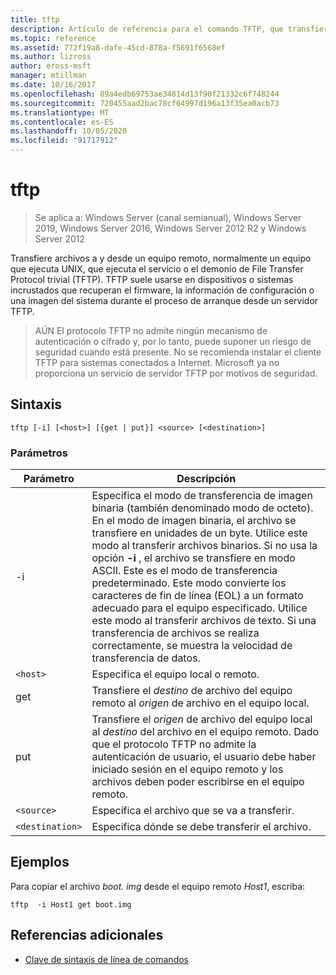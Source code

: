 ```yaml
---
title: tftp
description: Artículo de referencia para el comando TFTP, que transfiere archivos hacia y desde un equipo remoto.
ms.topic: reference
ms.assetid: 772f19a8-dafe-45cd-878a-f5691f6568ef
ms.author: lizross
author: eross-msft
manager: mtillman
ms.date: 10/16/2017
ms.openlocfilehash: 89a4edb69753ae34814d13f90f21332c6f748244
ms.sourcegitcommit: 720455aad2bac78cf64997d196a13f35ea0acb73
ms.translationtype: MT
ms.contentlocale: es-ES
ms.lasthandoff: 10/05/2020
ms.locfileid: "91717912"
---
```

# <a name="tftp"></a>tftp

> Se aplica a: Windows Server (canal semianual), Windows Server 2019, Windows Server 2016, Windows Server 2012 R2 y Windows Server 2012

Transfiere archivos a y desde un equipo remoto, normalmente un equipo que ejecuta UNIX, que ejecuta el servicio o el demonio de File Transfer Protocol trivial (TFTP). TFTP suele usarse en dispositivos o sistemas incrustados que recuperan el firmware, la información de configuración o una imagen del sistema durante el proceso de arranque desde un servidor TFTP.

> AÚN El protocolo TFTP no admite ningún mecanismo de autenticación o cifrado y, por lo tanto, puede suponer un riesgo de seguridad cuando está presente. No se recomienda instalar el cliente TFTP para sistemas conectados a Internet. Microsoft ya no proporciona un servicio de servidor TFTP por motivos de seguridad.

## <a name="syntax"></a>Sintaxis

```
tftp [-i] [<host>] [{get | put}] <source> [<destination>]
```

### <a name="parameters"></a>Parámetros

| Parámetro | Descripción |
|--|--|
| -i | Especifica el modo de transferencia de imagen binaria (también denominado modo de octeto). En el modo de imagen binaria, el archivo se transfiere en unidades de un byte. Utilice este modo al transferir archivos binarios. Si no usa la opción **-i** , el archivo se transfiere en modo ASCII. Este es el modo de transferencia predeterminado. Este modo convierte los caracteres de fin de línea (EOL) a un formato adecuado para el equipo especificado. Utilice este modo al transferir archivos de texto. Si una transferencia de archivos se realiza correctamente, se muestra la velocidad de transferencia de datos. |
| `<host>` | Especifica el equipo local o remoto. |
| get | Transfiere el *destino* de archivo del equipo remoto al *origen* de archivo en el equipo local. |
| put | Transfiere el *origen* de archivo del equipo local al *destino* del archivo en el equipo remoto. Dado que el protocolo TFTP no admite la autenticación de usuario, el usuario debe haber iniciado sesión en el equipo remoto y los archivos deben poder escribirse en el equipo remoto. |
| `<source>` | Especifica el archivo que se va a transferir. |
| `<destination>` | Especifica dónde se debe transferir el archivo. |

## <a name="examples"></a>Ejemplos

Para copiar el archivo *boot. img* desde el equipo remoto *Host1*, escriba:

```
tftp  -i Host1 get boot.img
```

## <a name="additional-references"></a>Referencias adicionales

- [Clave de sintaxis de línea de comandos](command-line-syntax-key.md)

